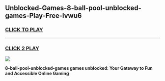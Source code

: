 
## Unblocked-Games-8-ball-pool-unblocked-games-Play-Free-lvwu6
<h3>
<a href="https://premium76.site?title=8-ball-pool-unblocked-games&ref=19M">CLICK TO PLAY</a></h3>
<hr>

<h3>
<a href="https://premium76.site?title=8-ball-pool-unblocked-games&ref=19M">CLICK 2 PLAY</a>
  
</h3>

<a href="https://premium76.site?title=8-ball-pool-unblocked-games&ref=19M"><img src="https://clearcache.store/games.png"></a>


**8-ball-pool-unblocked-games games unblocked: Your Gateway to Fun and Accessible Online Gaming**
